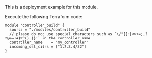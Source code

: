 This is a deployment example for this module.

Execute the following Terraform code:

```hcl
module "controller_build" {
  source = "./modules/controller_build"
  // please do not use special characters such as `\/"[]:|<>+=;,?*@&~!#$%^()_{}'` in the controller_name
  controller_name    = "my_controller"
  incoming_ssl_cidrs = ["1.2.3.4/32"]
}
```